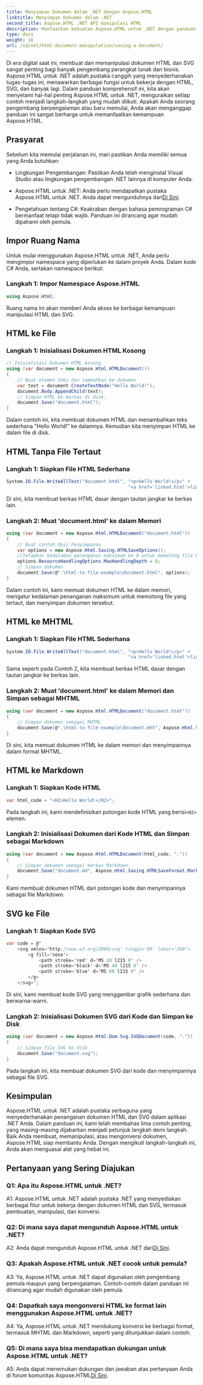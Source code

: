 ```yaml
---
title: Menyimpan Dokumen dalam .NET dengan Aspose.HTML
linktitle: Menyimpan Dokumen dalam .NET
second_title: Aspose.HTML .NET API manipulasi HTML
description: Manfaatkan kekuatan Aspose.HTML untuk .NET dengan panduan langkah demi langkah kami. Pelajari cara membuat, memanipulasi, dan mengonversi dokumen HTML dan SVG
type: docs
weight: 16
url: /id/net/html-document-manipulation/saving-a-document/
---
```


Di era digital saat ini, membuat dan memanipulasi dokumen HTML dan SVG sangat penting bagi banyak pengembang perangkat lunak dan bisnis. Aspose.HTML untuk .NET adalah pustaka canggih yang menyederhanakan tugas-tugas ini, menawarkan berbagai fungsi untuk bekerja dengan HTML, SVG, dan banyak lagi. Dalam panduan komprehensif ini, kita akan menyelami hal-hal penting Aspose.HTML untuk .NET, menguraikan setiap contoh menjadi langkah-langkah yang mudah diikuti. Apakah Anda seorang pengembang berpengalaman atau baru memulai, Anda akan menganggap panduan ini sangat berharga untuk memanfaatkan kemampuan Aspose.HTML.

## Prasyarat

Sebelum kita memulai perjalanan ini, mari pastikan Anda memiliki semua yang Anda butuhkan:

- Lingkungan Pengembangan: Pastikan Anda telah menginstal Visual Studio atau lingkungan pengembangan .NET lainnya di komputer Anda.

- Aspose.HTML untuk .NET: Anda perlu mendapatkan pustaka Aspose.HTML untuk .NET. Anda dapat mengunduhnya dari[Di Sini](https://releases.aspose.com/html/net/).

- Pengetahuan tentang C#: Keakraban dengan bahasa pemrograman C# bermanfaat tetapi tidak wajib. Panduan ini dirancang agar mudah dipahami oleh pemula.

## Impor Ruang Nama

Untuk mulai menggunakan Aspose.HTML untuk .NET, Anda perlu mengimpor namespace yang diperlukan ke dalam proyek Anda. Dalam kode C# Anda, sertakan namespace berikut:

### Langkah 1: Impor Namespace Aspose.HTML
```csharp
using Aspose.Html;
```

Ruang nama ini akan memberi Anda akses ke berbagai kemampuan manipulasi HTML dan SVG.

## HTML ke File

### Langkah 1: Inisialisasi Dokumen HTML Kosong
```csharp
// Inisialisasi Dokumen HTML kosong.
using (var document = new Aspose.Html.HTMLDocument())
{
    // Buat elemen teks dan tambahkan ke dokumen
    var text = document.CreateTextNode("Hello World!");
    document.Body.AppendChild(text);
    // Simpan HTML ke berkas di disk.
    document.Save("document.html");
}
```

Dalam contoh ini, kita membuat dokumen HTML dan menambahkan teks sederhana "Hello World!" ke dalamnya. Kemudian kita menyimpan HTML ke dalam file di disk.

## HTML Tanpa File Tertaut

### Langkah 1: Siapkan File HTML Sederhana
```csharp
System.IO.File.WriteAllText("document.html", "<p>Hello World!</p>" +
                                             "<a href='linked.html'>linked file</a>");
```

Di sini, kita membuat berkas HTML dasar dengan tautan jangkar ke berkas lain.

### Langkah 2: Muat 'document.html' ke dalam Memori
```csharp
using (var document = new Aspose.Html.HTMLDocument("document.html"))
{
    // Buat contoh Opsi Penyimpanan
    var options = new Aspose.Html.Saving.HTMLSaveOptions();
    //Tetapkan kedalaman penanganan maksimum ke 0 untuk memotong file HTML yang ditautkan.
    options.ResourceHandlingOptions.MaxHandlingDepth = 0;
    // Simpan dokumen
    document.Save(@".\html-to-file-example\document.html", options);
}
```

Dalam contoh ini, kami memuat dokumen HTML ke dalam memori, mengatur kedalaman penanganan maksimum untuk memotong file yang tertaut, dan menyimpan dokumen tersebut. 

## HTML ke MHTML

### Langkah 1: Siapkan File HTML Sederhana
```csharp
System.IO.File.WriteAllText("document.html", "<p>Hello World!</p>" +
                                             "<a href='linked.html'>linked file</a>");
```

Sama seperti pada Contoh 2, kita membuat berkas HTML dasar dengan tautan jangkar ke berkas lain.

### Langkah 2: Muat 'document.html' ke dalam Memori dan Simpan sebagai MHTML
```csharp
using (var document = new Aspose.Html.HTMLDocument("document.html"))
{
    // Simpan dokumen sebagai MHTML
    document.Save(@".\html-to-file-example\document.mht", Aspose.Html.Saving.HTMLSaveFormat.MHTML);
}
```

Di sini, kita memuat dokumen HTML ke dalam memori dan menyimpannya dalam format MHTML.

## HTML ke Markdown

### Langkah 1: Siapkan Kode HTML
```csharp
var html_code = "<H2>Hello World!</H2>";
```

 Pada langkah ini, kami mendefinisikan potongan kode HTML yang berisi`<H2>` elemen.

### Langkah 2: Inisialisasi Dokumen dari Kode HTML dan Simpan sebagai Markdown
```csharp
using (var document = new Aspose.Html.HTMLDocument(html_code, "."))
{
    // Simpan dokumen sebagai berkas Markdown.
    document.Save("document.md", Aspose.Html.Saving.HTMLSaveFormat.Markdown);
}
```

Kami membuat dokumen HTML dari potongan kode dan menyimpannya sebagai file Markdown.

## SVG ke File

### Langkah 1: Siapkan Kode SVG
```csharp
var code = @"
    <svg xmlns='http://www.w3.org/2000/svg' tinggi='80' lebar='300'>
        <g fill='none'>
            <path stroke='red' d='M5 20 l215 0' />
            <path stroke='black' d='M5 40 l215 0' />
            <path stroke='blue' d='M5 60 l215 0' />
        </g>
    </svg>";
```

Di sini, kami membuat kode SVG yang menggambar grafik sederhana dan berwarna-warni.

### Langkah 2: Inisialisasi Dokumen SVG dari Kode dan Simpan ke Disk
```csharp
using (var document = new Aspose.Html.Dom.Svg.SVGDocument(code, "."))
{
    // Simpan file SVG ke disk
    document.Save("document.svg");
}
```

Pada langkah ini, kita membuat dokumen SVG dari kode dan menyimpannya sebagai file SVG.

## Kesimpulan

Aspose.HTML untuk .NET adalah pustaka serbaguna yang menyederhanakan penanganan dokumen HTML dan SVG dalam aplikasi .NET Anda. Dalam panduan ini, kami telah membahas lima contoh penting, yang masing-masing dijabarkan menjadi petunjuk langkah demi langkah. Baik Anda membuat, memanipulasi, atau mengonversi dokumen, Aspose.HTML siap membantu Anda. Dengan mengikuti langkah-langkah ini, Anda akan menguasai alat yang hebat ini.

## Pertanyaan yang Sering Diajukan

### Q1: Apa itu Aspose.HTML untuk .NET?

A1: Aspose.HTML untuk .NET adalah pustaka .NET yang menyediakan berbagai fitur untuk bekerja dengan dokumen HTML dan SVG, termasuk pembuatan, manipulasi, dan konversi.

### Q2: Di mana saya dapat mengunduh Aspose.HTML untuk .NET?

 A2: Anda dapat mengunduh Aspose.HTML untuk .NET dari[Di Sini](https://releases.aspose.com/html/net/).

### Q3: Apakah Aspose.HTML untuk .NET cocok untuk pemula?

A3: Ya, Aspose.HTML untuk .NET dapat digunakan oleh pengembang pemula maupun yang berpengalaman. Contoh-contoh dalam panduan ini dirancang agar mudah digunakan oleh pemula.

### Q4: Dapatkah saya mengonversi HTML ke format lain menggunakan Aspose.HTML untuk .NET?

A4: Ya, Aspose.HTML untuk .NET mendukung konversi ke berbagai format, termasuk MHTML dan Markdown, seperti yang ditunjukkan dalam contoh.

### Q5: Di mana saya bisa mendapatkan dukungan untuk Aspose.HTML untuk .NET?

 A5: Anda dapat menemukan dukungan dan jawaban atas pertanyaan Anda di forum komunitas Aspose.HTML[Di Sini](https://forum.aspose.com/).